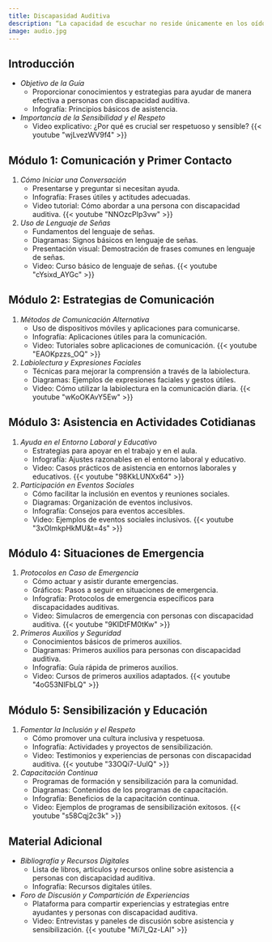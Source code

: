 ```yaml
---
title: Discapasidad Auditiva
description: “La capacidad de escuchar no reside únicamente en los oídos, sino en la voluntad de entender y conectar. La discapacidad auditiva no silencia el valor de una voz ni limita el poder de comunicar, soñar y contribuir al mundo.”
image: audio.jpg
---
```


## Introducción
- *Objetivo de la Guía*
  - Proporcionar conocimientos y estrategias para ayudar de manera efectiva a personas con discapacidad auditiva.
  - Infografía: Principios básicos de asistencia.
- *Importancia de la Sensibilidad y el Respeto*
  - Video explicativo: ¿Por qué es crucial ser respetuoso y sensible?
  {{< youtube "wjLvezWV9f4" >}}

## Módulo 1: Comunicación y Primer Contacto
1. *Cómo Iniciar una Conversación*
   - Presentarse y preguntar si necesitan ayuda.
   - Infografía: Frases útiles y actitudes adecuadas.
   - Video tutorial: Cómo abordar a una persona con discapacidad auditiva.
   {{< youtube "NNOzcPIp3vw" >}}
2. *Uso de Lenguaje de Señas*
   - Fundamentos del lenguaje de señas.
   - Diagramas: Signos básicos en lenguaje de señas.
   - Presentación visual: Demostración de frases comunes en lenguaje de señas.
   - Video: Curso básico de lenguaje de señas.
   {{< youtube "cYsixd_AYGc" >}}

## Módulo 2: Estrategias de Comunicación
1. *Métodos de Comunicación Alternativa*
   - Uso de dispositivos móviles y aplicaciones para comunicarse.
   - Infografía: Aplicaciones útiles para la comunicación.
   - Video: Tutoriales sobre aplicaciones de comunicación.
   {{< youtube "EAOKpzzs_OQ" >}}
2. *Labiolectura y Expresiones Faciales*
   - Técnicas para mejorar la comprensión a través de la labiolectura.
   - Diagramas: Ejemplos de expresiones faciales y gestos útiles.
   - Video: Cómo utilizar la labiolectura en la comunicación diaria.
   {{< youtube "wKoOKAvY5Ew" >}}

## Módulo 3: Asistencia en Actividades Cotidianas
1. *Ayuda en el Entorno Laboral y Educativo*
   - Estrategias para apoyar en el trabajo y en el aula.
   - Infografía: Ajustes razonables en el entorno laboral y educativo.
   - Video: Casos prácticos de asistencia en entornos laborales y educativos.
   {{< youtube "98KkLUNXx64" >}}
2. *Participación en Eventos Sociales*
   - Cómo facilitar la inclusión en eventos y reuniones sociales.
   - Diagramas: Organización de eventos inclusivos.
   - Infografía: Consejos para eventos accesibles.
   - Video: Ejemplos de eventos sociales inclusivos.
   {{< youtube "3xOImkpHkMU&t=4s" >}}

## Módulo 4: Situaciones de Emergencia
1. *Protocolos en Caso de Emergencia*
   - Cómo actuar y asistir durante emergencias.
   - Gráficos: Pasos a seguir en situaciones de emergencia.
   - Infografía: Protocolos de emergencia específicos para discapacidades auditivas.
   - Video: Simulacros de emergencia con personas con discapacidad auditiva.
   {{< youtube "9KIDtFM0tKw" >}}
2. *Primeros Auxilios y Seguridad*
   - Conocimientos básicos de primeros auxilios.
   - Diagramas: Primeros auxilios para personas con discapacidad auditiva.
   - Infografía: Guía rápida de primeros auxilios.
   - Video: Cursos de primeros auxilios adaptados.
   {{< youtube "4oG53NlFbLQ" >}}

## Módulo 5: Sensibilización y Educación
1. *Fomentar la Inclusión y el Respeto*
   - Cómo promover una cultura inclusiva y respetuosa.
   - Infografía: Actividades y proyectos de sensibilización.
   - Video: Testimonios y experiencias de personas con discapacidad auditiva.
   {{< youtube "33OQi7-UulQ" >}}
2. *Capacitación Continua*
   - Programas de formación y sensibilización para la comunidad.
   - Diagramas: Contenidos de los programas de capacitación.
   - Infografía: Beneficios de la capacitación continua.
   - Video: Ejemplos de programas de sensibilización exitosos.
   {{< youtube "s58Cqj2c3k" >}}

## Material Adicional
- *Bibliografía y Recursos Digitales*
  - Lista de libros, artículos y recursos online sobre asistencia a personas con discapacidad auditiva.
  - Infografía: Recursos digitales útiles.
- *Foro de Discusión y Compartición de Experiencias*
  - Plataforma para compartir experiencias y estrategias entre ayudantes y personas con discapacidad auditiva.
  - Video: Entrevistas y paneles de discusión sobre asistencia y sensibilización.
  {{< youtube "Mi7I_Qz-LAI" >}}
